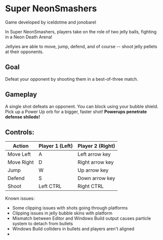 # Super NeonSmashers

Game developed by iceldotme and jonobarel

In Super NeonSmashers, players take on the role of two jelly balls, fighting in a Neon Death Arena!

Jellyies are able to move, jump, defend, and of course -- shoot jelly pellets at their opponents.

## Goal
Defeat your opponent by shooting them in a best-of-three match.

## Gameplay

A single shot defeats an opponent. You can block using your bubble shield.
Pick up a Power Up orb for a bigger, faster shot!
**Powerups penetrate defense shileds!**

## Controls:

Action | Player 1 (Left) | Player 2 (Right)
-------|-----------------|-----------------
Move Left| A | Left arrow key
Move Right | D | Right arrow key
Jump | W | Up arrow key
Defend | S | Down arrow key
Shoot | Left CTRL | Right CTRL

Known issues:

* Some clipping issues with shots going through platforms
* Clipping issues in jelly bubble skins with platform
* Mismatch between Editor and Windows Build output causes particle system to detach from bullets
* Windows Build colliders in bullets and players aren't aligned
*  
